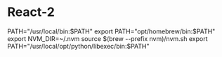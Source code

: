 # React-2

PATH="/usr/local/bin:$PATH"
export PATH="opt/homebrew/bin:$PATH"
export NVM_DIR=~/.nvm
source $(brew --prefix nvm)/nvm.sh
export PATH="/usr/local/opt/python/libexec/bin:$PATH"